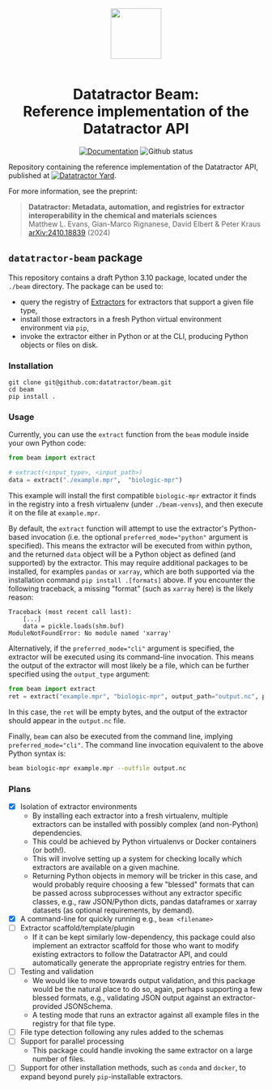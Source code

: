 <div align="center" style="padding-bottom: 1em;">
<img width="100px" align="center" src="https://avatars.githubusercontent.com/u/166528759">
</div>

# <div align="center">Datatractor Beam: <br/> Reference implementation of the Datatractor API</div>

<div align="center">


[![Documentation](https://badgen.net/badge/docs/datatractor.github.io/blue?icon=firefox)](https://datatractor.github.io/beam)
![Github status](https://badgen.net/github/checks/datatractor/beam/?icon=github)

</div>

Repository containing the reference implementation of the Datatractor API, published at [![Datatractor Yard](https://badgen.net/static/%F0%9F%9A%9Cdatatractor/yard)](https://yard.datatractor.org/).


For more information, see the preprint:

> **Datatractor: Metadata, automation, and registries for extractor interoperability in the chemical and materials sciences**  
> Matthew L. Evans, Gian-Marco Rignanese, David Elbert & Peter Kraus  
> [arXiv:2410.18839](https://arxiv.org/abs/2410.18839) (2024)

## `datatractor-beam` package

This repository contains a draft Python 3.10 package, located under the `./beam` directory.
The package can be used to:

- query the registry of [Extractors](https://yard.datatractor.org/) for extractors that support a given file type,
- install those extractors in a fresh Python virtual environment environment via `pip`,
- invoke the extractor either in Python or at the CLI, producing Python objects or files on disk.



### Installation

```shell
git clone git@github.com:datatractor/beam.git
cd beam
pip install .
```

### Usage

Currently, you can use the `extract` function from the `beam` module inside your own Python code:

```python
from beam import extract

# extract(<input_type>, <input_path>)
data = extract("./example.mpr",  "biologic-mpr")
```

This example will install the first compatible `biologic-mpr` extractor it finds in the registry into a fresh virtualenv (under `./beam-venvs`), and then execute it on the file at `example.mpr`.

By default, the `extract` function will attempt to use the extractor's Python-based invocation (i.e. the optional `preferred_mode="python"` argument is specified). This means the extractor will be executed from within python, and the returned `data` object will be a Python object as defined (and supported) by the extractor. This may require additional packages to be installed, for examples `pandas` or `xarray`, which are both supported via the installation command `pip install .[formats]` above. If you encounter the following traceback, a missing "format" (such as `xarray` here) is the likely reason:

```
Traceback (most recent call last):
    [...]
    data = pickle.loads(shm.buf)
ModuleNotFoundError: No module named 'xarray'
```

Alternatively, if the `preferred_mode="cli"` argument is specified, the extractor will be executed using its command-line invocation. This means the output of the extractor will most likely be a file, which can be further specified using the `output_type` argument:

```python
from beam import extract
ret = extract("example.mpr", "biologic-mpr", output_path="output.nc", preferred_mode = "cli")
```

In this case, the `ret` will be empty bytes, and the output of the extractor should appear in the `output.nc` file.

Finally, `beam` can also be executed from the command line, implying `preferred_mode="cli"`. The command line invocation equivalent to the above Python syntax is:

```bash
beam biologic-mpr example.mpr --outfile output.nc
```


### Plans

- [x] Isolation of extractor environments
    - By installing each extractor into a fresh virtualenv, multiple extractors
      can be installed with possibly complex (and non-Python) dependencies.
    - This could be achieved by Python virtualenvs or Docker containers (or
      both!).
    - This will involve setting up a system for checking locally which
      extractors are available on a given machine.
    - Returning Python objects in memory will be tricker in this case, and would
      probably require choosing a few "blessed" formats that can be passed
      across subprocesses without any extractor specific classes,
      e.g., raw JSON/Python dicts, pandas dataframes or xarray datasets (as
      optional requirements, by demand).
- [x] A command-line for quickly running e.g., `beam <filename>`
- [ ] Extractor scaffold/template/plugin
    - If it can be kept similarly low-dependency, this package could also
      implement an extractor scaffold for those who want to modify existing
      extractors to follow the Datatractor API, and could automatically generate the
      appropriate registry entries for them.
- [ ] Testing and validation
    - We would like to move towards output validation, and this package would be
      the natural place to do so, again, perhaps supporting a few blessed
      formats, e.g., validating JSON output against an extractor-provided JSONSchema.
    - A testing mode that runs an extractor against all example files in the
      registry for that file type.
- [ ] File type detection following any rules added to the schemas
- [ ] Support for parallel processing
    - This package could handle invoking the same extractor on a large number of files.
- [ ] Support for other installation methods, such as `conda` and `docker`, to
  expand beyond purely `pip`-installable extractors.
